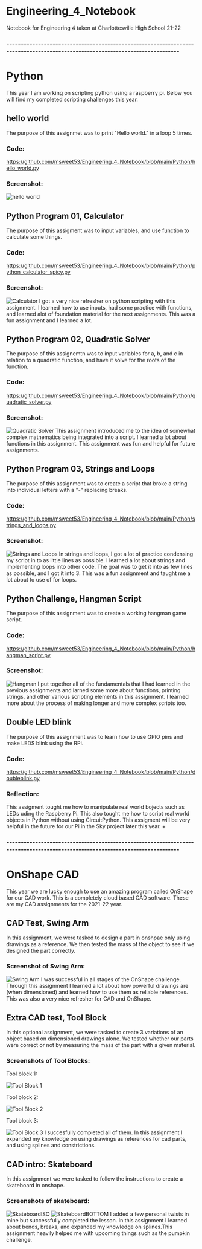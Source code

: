 # Engineering_4_Notebook
Notebook for Engineering 4 taken at Charlottesville High School 21-22


### -----------------------------------------------------------------------------------------------------------------------------


# Python
This year I am working on scripting python using a raspberry pi. Below you will find my completed scripting challenges this year. 

## hello world
The purpose of this assignmet was to print "Hello world." in a loop 5 times. 
### Code:
https://github.com/msweet53/Engineering_4_Notebook/blob/main/Python/hello_world.py
### Screenshot:
![hello world](https://github.com/msweet53/Engineering_4_Notebook/blob/main/Python/helloworldss.png)

## Python Program 01, Calculator
The purpose of this assigment was to input variables, and use function to calculate some things.
### Code:
https://github.com/msweet53/Engineering_4_Notebook/blob/main/Python/python_calculator_spicy.py
### Screenshot:
![Calculator](https://github.com/msweet53/Engineering_4_Notebook/blob/main/Python/calcss.png)
I got a very nice refresher on python scripting with this assignment. I learned how to use inputs, had some practice with functions, and learned alot of foundation material for the next assignments. This was a fun assignment and I learned a lot. 

## Python Program 02, Quadratic Solver
The purpose of this assignemtn was to input variables for a, b, and c in relation to a quadratic function, and have it solve for the roots of the function. 
### Code:
https://github.com/msweet53/Engineering_4_Notebook/blob/main/Python/quadratic_solver.py
### Screenshot:
![Quadratic Solver](https://github.com/msweet53/Engineering_4_Notebook/blob/main/Python/quadraticsolverss.png)
This assignment introduced me to the idea of somewhat complex mathematics being integrated into a script. I learned a lot about functions in this assignment. This assignment was fun and helpful for future assignments.

## Python Program 03, Strings and Loops
The purpose of this assignment was to create a script that broke a string into individual letters with a "-" replacing breaks. 
### Code:
https://github.com/msweet53/Engineering_4_Notebook/blob/main/Python/strings_and_loops.py
### Screenshot:
![Strings and Loops](https://github.com/msweet53/Engineering_4_Notebook/blob/main/Python/stringsloopsss.png)
In strings and loops, I got a lot of practice condensing my script in to as little lines as possible. I learned a lot about strings and implementing loops into other code. The goal was to get it into as few lines as possible, and I got it into 3. This was a fun assignment and taught me a lot about to use of for loops. 

## Python Challenge, Hangman Script
The purpose of this assignment was to create a working hangman game script. 
### Code:
https://github.com/msweet53/Engineering_4_Notebook/blob/main/Python/hangman_script.py
### Screenshot:
![Hangman](https://github.com/msweet53/Engineering_4_Notebook/blob/main/Python/hangmanss.png)
I put together all of the fundamentals that I had learned in the previous assignments and larned some more about functions, printing strings, and other various scripting elements in this assignment. I learned more about the process of making longer and more complex scripts too.

## Double LED blink
The purpose of this assignment was to learn how to use GPIO pins and make LEDS blink using the RPi.
### Code:
https://github.com/msweet53/Engineering_4_Notebook/blob/main/Python/doubleblink.py
### Reflection:
This assigment tought me how to manipulate real world bojects such as LEDs uding the Raspberry Pi. This also tought me how to script real world objects in Python without using CircuitPython. This assigment will be very helpful in the future for our Pi in the Sky project later this year. +
### -----------------------------------------------------------------------------------------------------------------------------


# OnShape CAD
This year we are lucky enough to use an amazing program called OnShape for our CAD work. This is a completely cloud based CAD software. These are my CAD assignments for the 2021-22 year.

## CAD Test, Swing Arm
In this assignment, we were tasked to design a part in onshpae only using drawings as a reference. We then tested the mass of the object to see if we designed the part correctly. 
### Screenshot of Swing Arm:
![Swing Arm](https://github.com/msweet53/Engineering_4_Notebook/blob/main/CAD/SwingArmSS.png)
I was successful in all stages of the OnShape challenge. Through this assignment I learned a lot about how powerful drawings are (when dimensioned) and learned how to use them as reliable references. This was also a very nice refresher for CAD and OnShape.

## Extra CAD test, Tool Block
In this optional assignment, we were tasked to create 3 variations of an object based on dimensioned drawings alone. We tested whether our parts were correct or not by measuring the mass of the part with a given material.
### Screenshots of Tool Blocks:
Tool block 1:

![Tool Block 1](https://github.com/msweet53/Engineering_4_Notebook/blob/main/CAD/Toolblock1SS.png)

Tool block 2:

![Tool Block 2](https://github.com/msweet53/Engineering_4_Notebook/blob/main/CAD/Toolblock2SS.png)

Tool block 3:

![Tool Block 3](https://github.com/msweet53/Engineering_4_Notebook/blob/main/CAD/Toolblock3SS.png)
I succesfully completed all of them. In this assignment I expanded my knowledge on using drawings as references for cad parts, and using splines and constrictions. 
 
## CAD intro: Skateboard
In this assignment we were tasked to follow the instructions to create a skateboard in onshape.
### Screenshots of skateboard:
![SkateboardISO](https://github.com/msweet53/Engineering_4_Notebook/blob/main/CAD/DripboardSS1.png)
![SkateboardBOTTOM](https://github.com/msweet53/Engineering_4_Notebook/blob/main/CAD/DripboardSS2.png)
I added a few personal twists in mine but successfully completed the lesson. In this assignment I learned about bends, breaks, and expanded my knowledge on splines.This assignment heavily helped me with upcoming things such as the pumpkin challenge.
